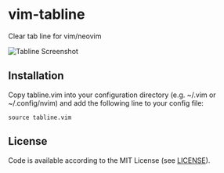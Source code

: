 # vim-tabline
Clear tab line for vim/neovim

![Tabline Screenshot](https://raw.github.com/chrboesch/vim-tabline/master/screenshot/tabline.png)

## Installation
Copy tabline.vim into your configuration directory (e.g. ~/.vim or ~/.config/nvim) and add the following line to your config file: 

```
source tabline.vim
```
License
-------

Code is available according to the MIT License
(see [LICENSE](https://github.com/chrboesch/vim-tabline/blob/master/LICENSE)).
